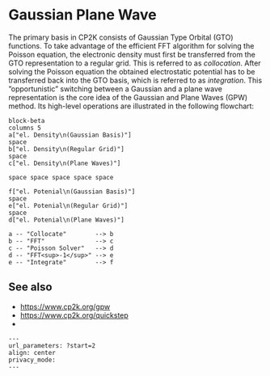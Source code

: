 # Gaussian Plane Wave

The primary basis in CP2K consists of Gaussian Type Orbital (GTO) functions. To take advantage of
the efficient FFT algorithm for solving the Poisson equation, the electronic density must first be
transferred from the GTO representation to a regular grid. This is referred to as _collocation_.
After solving the Poisson equation the obtained electrostatic potential has to be transferred back
into the GTO basis, which is referred to as _integration_. This ”opportunistic” switching between a
Gaussian and a plane wave representation is the core idea of the Gaussian and Plane Waves (GPW)
method. Its high-level operations are illustrated in the following flowchart:

```mermaid
block-beta
columns 5
a["el. Density\n(Gaussian Basis)"]
space
b["el. Density\n(Regular Grid)"]
space
c["el. Density\n(Plane Waves)"]

space space space space space

f["el. Potenial\n(Gaussian Basis)"]
space
e["el. Potenial\n(Regular Grid)"]
space
d["el. Potenial\n(Plane Waves)"]

a -- "Collocate"        --> b
b -- "FFT"              --> c
c -- "Poisson Solver"   --> d
d -- "FFT<sup>-1</sup>" --> e
e -- "Integrate"        --> f
```

## See also

- <https://www.cp2k.org/gpw>
- <https://www.cp2k.org/quickstep>
- [](#VandeVondele2005)

```{youtube} v2vnZbhNEpw
---
url_parameters: ?start=2
align: center
privacy_mode:
---
```
